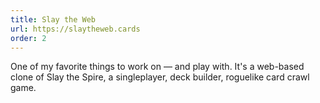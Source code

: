 ```yaml
---
title: Slay the Web
url: https://slaytheweb.cards
order: 2
---
```

One of my favorite things to work on — and play with. It's a web-based clone of Slay the Spire, a singleplayer, deck builder, roguelike card crawl game.

<img loading="lazy" src="/assets/slaytheweb.jpg" alt="">
